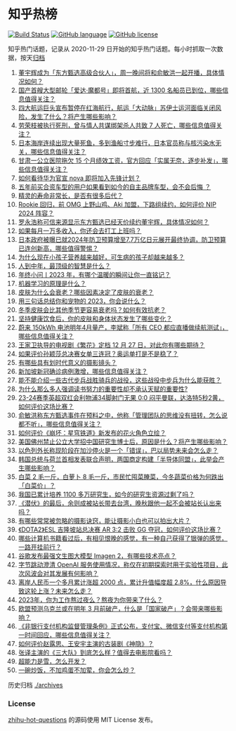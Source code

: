 # 知乎热榜
[![Build Status](https://github.com/ToWeLong/zhihu-hot-questions/workflows/CI/badge.svg)](https://github.com/ToWeLong/zhihu-hot-questions/actions)
[![GitHub language](https://img.shields.io/badge/language-golang-orange.svg)](https://golang.org/)
[![GitHub license](https://img.shields.io/github/license/ToWeLong/zhihu-hot-questions)](https://github.com/ToWeLong/zhihu-hot-questions/blob/main/LICENSE)

知乎热门话题，记录从 2020-11-29 日开始的知乎热门话题。每小时抓取一次数据，按天[归档](./archives)

<!-- BEGIN -->

1. [董宇辉成为「东方甄选高级合伙人」，周一晚间将和俞敏洪一起开播，具体情况如何？](https://www.zhihu.com/question/635348142)
1. [国产首艘大型邮轮「爱达·魔都号」即将首航，近 1300 名船员已到位，哪些信息值得关注？](https://www.zhihu.com/question/635326342)
1. [四大航运巨头宣布暂停在红海航行，航运「大动脉」苏伊士运河面临关闭风险，发生了什么？将产生哪些影响？](https://www.zhihu.com/question/635366309)
1. [劳荣枝被执行死刑，曾与情人共谋绑架杀人共致 7 人死亡，哪些信息值得关注？](https://www.zhihu.com/question/635392007)
1. [日本海岸连续出现大量死鱼，多到渔船寸步难行，日本官员称与核污染水无关，哪些信息值得关注？](https://www.zhihu.com/question/635366311)
1. [甘肃一公立医院拖欠 15 个月绩效工资，官方回应「实属无奈，逐步补发」，哪些信息值得关注？](https://www.zhihu.com/question/635308642)
1. [如何看待华为官宣 nova 即将加入先锋计划？](https://www.zhihu.com/question/635369947)
1. [五年前买合资车型的用户如果看到如今的自主品牌车型，会不会后悔 ？](https://www.zhihu.com/question/634962545)
1. [精灵的寿命非常长，是否有很多后代？](https://www.zhihu.com/question/635329124)
1. [Rookie 回归，前 OMG 上野山鸡、Aki 加盟，下路组续约，如何评价 NIP 2024 阵容？](https://www.zhihu.com/question/634950528)
1. [罗永浩称可信来源显示东方甄选已经天价续约董宇辉，具体情况如何？](https://www.zhihu.com/question/635338323)
1. [如果每月一万多收入，你还会去打工上班吗？](https://www.zhihu.com/question/627916178)
1. [日本政府被曝已就2024年防卫预算增至7.7万亿日元展开最终协调，防卫预算已连创新高，哪些值得警惕？](https://www.zhihu.com/question/635324548)
1. [为什么现在小孩子营养越来越好，可生病的孩子却越来越多？](https://www.zhihu.com/question/634961881)
1. [人到中年，最顶级的智慧是什么？](https://www.zhihu.com/question/626961912)
1. [年终小问丨2023 年，有哪个温暖的瞬间让你一直铭记？](https://www.zhihu.com/question/633760929)
1. [机器学习的原理是什么？](https://www.zhihu.com/question/386425879)
1. [皮肤为什么会衰老？哪些因素决定了皮肤的衰老？](https://www.zhihu.com/question/620424533)
1. [用三句话总结你和宠物的 2023，你会说什么？](https://www.zhihu.com/question/632807302)
1. [冬季皮肤会比其他季节更容易衰老吗？如何有效抗老？](https://www.zhihu.com/question/632473978)
1. [坚持健康饮食后，你的皮肤和身体状态发生了哪些变化？](https://www.zhihu.com/question/632668701)
1. [蔚来 150kWh 电池明年4月量产，李斌称「所有 CEO 都应直播做续航测试」，哪些信息值得关注？](https://www.zhihu.com/question/635322139)
1. [王家卫执导的电视剧《繁花》定档 12 月 27 日，对此你有哪些期待？](https://www.zhihu.com/question/635337012)
1. [如果评价孙颖莎总决赛女单三连冠？奥运单打是不是稳了？](https://www.zhihu.com/question/635336003)
1. [有哪些具有划时代意义的摄影镜头？](https://www.zhihu.com/question/634165022)
1. [新加坡新冠确诊病例激增，哪些信息值得关注？](https://www.zhihu.com/question/635317600)
1. [能不能介绍一些古代步兵战胜骑兵的战役，这些战役中步兵为什么能获胜？](https://www.zhihu.com/question/464404613)
1. [为什么那么多人强调读书努力的重要性却不承认天赋的重要性?](https://www.zhihu.com/question/635233956)
1. [23-24赛季英超双红会利物浦34脚射门无果 0:0 闷平曼联，达洛特5秒2黄，如何评价这场比赛？](https://www.zhihu.com/question/635334647)
1. [俞敏洪称东方甄选事件在预料之中，他称「管理团队的思维没有扭转，怎么说都不听」，哪些信息值得关注？](https://www.zhihu.com/question/635320673)
1. [如何评价《崩坏：星穹铁道》新发布的花火角色立绘？](https://www.zhihu.com/question/634818306)
1. [美国佛州禁止公立大学招中国研究生博士后，原因是什么？将产生哪些影响？](https://www.zhihu.com/question/634690964)
1. [以色列外长称现阶段在加沙停火是一个「错误」，巴以局势未来会怎么走？](https://www.zhihu.com/question/635326632)
1. [韩国总统与荷兰首相发表联合声明，两国商定构建「半导体同盟」，此举会产生哪些影响？](https://www.zhihu.com/question/634742401)
1. [白菜 2 毛一斤，白萝卜 8 毛一斤，市民忙囤菜腌菜，今冬蔬菜价格为何跌出「白菜价」？](https://www.zhihu.com/question/635316405)
1. [我国已累计培养 1100 多万研究生，如今的研究生资源过剩了吗？](https://www.zhihu.com/question/634504735)
1. [《潜伏》的最后，余则成被站长带去台湾，晚秋跟他一起不会被站长认出来吗？](https://www.zhihu.com/question/382958733)
1. [有哪些常常被忽略的摄影诀窍，能让摄影小白也可以拍出大片？](https://www.zhihu.com/question/633912016)
1. [《DOTA2》ESL 吉隆坡站总决赛 AR 3:2 击败 GG 夺冠，如何评价这场比赛？](https://www.zhihu.com/question/635335941)
1. [哪些计算机书籍看过后，有相见恨晚的感觉，有一种自己获得了银弹的感觉，一路开挂前行？](https://www.zhihu.com/question/634211769)
1. [谷歌发布最强文生图大模型 Imagen 2，有哪些技术亮点？](https://www.zhihu.com/question/635127674)
1. [字节跳动澄清 OpenAI 服务使用情况，称仅在初期探索时用于实验性项目，此次风波会对其发展有何影响？](https://www.zhihu.com/question/635318776)
1. [离岸人民币一个多月累计涨超 2000 点，累计升值幅度超 2.8%，什么原因导致这轮上涨？未来怎么走？](https://www.zhihu.com/question/635308643)
1. [2023年，你为工作熬过夜么？熬夜为你带来了什么？](https://www.zhihu.com/question/634861864)
1. [欧盟预测乌克兰或在明年 3 月前破产，什么是「国家破产」？会带来哪些影响？](https://www.zhihu.com/question/635315720)
1. [《非银行支付机构监督管理条例》正式公布，支付宝、微信支付等支付机构第一时间回应，哪些信息值得关注？](https://www.zhihu.com/question/635366308)
1. [如何评价赵露思、王安宇主演的古装剧《神隐》？](https://www.zhihu.com/question/634161107)
1. [张译主演的《三大队》到底怎么样？值得去电影院看吗？](https://www.zhihu.com/question/634310262)
1. [超能力是雪，怎么开发？](https://www.zhihu.com/question/634850385)
1. [一碗炒饭，不加鸡蛋不加荤，你会怎么炒？](https://www.zhihu.com/question/634283664)

<!-- END -->

历史归档 [./archives](./archives)


### License
[zhihu-hot-questions](https://github.com/towelong/zhihu-hot-questions) 的源码使用 MIT License 发布。